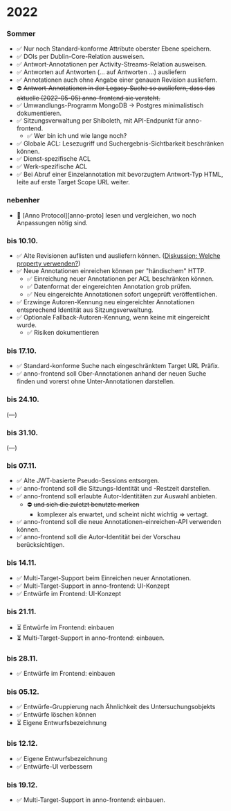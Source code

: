﻿
2022
====

### Sommer

* ✅ Nur noch Standard-konforme Attribute oberster Ebene speichern.
* ✅ DOIs per Dublin-Core-Relation ausweisen.
* ✅ Antwort-Annotationen per Activity-Streams-Relation ausweisen.
* ✅ Antworten auf Antworten (… auf Antworten …) ausliefern
* ✅ Annotationen auch ohne Angabe einer genauen Revision ausliefern.
* ⛔ <s>Antwort-Annotationen in der Legacy-Suche so ausliefern,
  dass das aktuelle (2022-05-05) anno-frontend sie versteht.</s>
* ✅ Umwandlungs-Programm MongoDB &rarr; Postgres minimalistisch dokumentieren.
* ✅ Sitzungsverwaltung per Shiboleth, mit API-Endpunkt für anno-frontend.
  * ✅ Wer bin ich und wie lange noch?
* ✅ Globale ACL: Lesezugriff und Suchergebnis-Sichtbarkeit beschränken können.
* ✅ Dienst-spezifische ACL
* ✅ Werk-spezifische ACL
* ✅ Bei Abruf einer Einzelannotation mit bevorzugtem Antwort-Typ HTML,
  leite auf erste Target Scope URL weiter.


### nebenher

* 🚧 [Anno Protocol][anno-proto] lesen und vergleichen,
  wo noch Anpassungen nötig sind.


### bis 10.10.

* ✅ Alte Revisionen auflisten und ausliefern können.
  ([Diskussion: Welche property verwenden?](
  https://github.com/w3c/web-annotation/issues/446 ))
* ✅ Neue Annotationen einreichen können per "händischem" HTTP.
  * ✅ Einreichung neuer Annotationen per ACL beschränken können.
  * ✅ Datenformat der eingereichten Annotation grob prüfen.
  * ✅ Neu eingereichte Annotationen sofort ungeprüft veröffentlichen.
* ✅ Erzwinge Autoren-Kennung neu eingereichter Annotationen
  entsprechend Identität aus Sitzungsverwaltung.
* ✅ Optionale Fallback-Autoren-Kennung, wenn keine mit eingereicht wurde.
  * ✅ Risiken dokumentieren


### bis 17.10.

* ✅ Standard-konforme Suche nach eingeschränktem Target URL Präfix.
* ✅ anno-frontend soll Ober-Annotationen anhand der neuen Suche finden
  und vorerst ohne Unter-Annotationen darstellen.


### bis 24.10.

(—)


### bis 31.10.

(—)


### bis 07.11.

* ✅ Alte JWT-basierte Pseudo-Sessions entsorgen.
* ✅ anno-frontend soll die Sitzungs-Identität und -Restzeit darstellen.
* ✅ anno-frontend soll erlaubte Autor-Identitäten zur Auswahl anbieten.
  * ⛔ <s>und sich die zuletzt benutzte merken</s>
    * komplexer als erwartet, und scheint nicht wichtig &rArr; vertagt.
* ✅ anno-frontend soll die neue Annotationen-einreichen-API verwenden können.
* ✅ anno-frontend soll die Autor-Identität bei der Vorschau berücksichtigen.


### bis 14.11.

* ✅ Multi-Target-Support beim Einreichen neuer Annotationen.
* ✅ Multi-Target-Support in anno-frontend: UI-Konzept
* ✅ Entwürfe im Frontend: UI-Konzept


### bis 21.11.

* ⏳ Entwürfe im Frontend: einbauen
* ⏳ Multi-Target-Support in anno-frontend: einbauen.


### bis 28.11.

* ✅ Entwürfe im Frontend: einbauen


### bis 05.12.

* ✅ Entwürfe-Gruppierung nach Ähnlichkeit des Untersuchungsobjekts
* ✅ Entwürfe löschen können
* ⏳ Eigene Entwurfsbezeichnung

### bis 12.12.

* ✅ Eigene Entwurfsbezeichnung
* ✅ Entwürfe-UI verbessern


### bis 19.12.

* ✅ Multi-Target-Support in anno-frontend: einbauen.



<!-- Jahresbericht-Stichpunkte entfellen:
  Plan reichte aus (Mail 2023-01-08). -->




